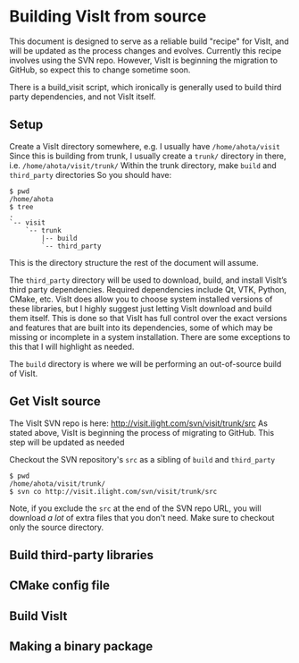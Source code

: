 # Building VisIt from source

This document is designed to serve as a reliable build "recipe" for VisIt, and will be updated as the process changes and evolves.
Currently this recipe involves using the SVN repo. However, VisIt is beginning the migration to GitHub, so expect this to change sometime soon.

There is a build_visit script, which ironically is generally used to build third party dependencies, and not VisIt itself.

## Setup

Create a VisIt directory somewhere, e.g. I usually have `/home/ahota/visit`
Since this is building from trunk, I usually create a `trunk/` directory in there, i.e. `/home/ahota/visit/trunk/`
Within the trunk directory, make `build` and `third_party` directories
So you should have:

```
$ pwd
/home/ahota
$ tree
.
`-- visit
    `-- trunk
        |-- build
        `-- third_party
```

This is the directory structure the rest of the document will assume.

The `third_party` directory will be used to download, build, and install VisIt’s third party dependencies.
Required dependencies include Qt, VTK, Python, CMake, etc.
VisIt does allow you to choose system installed versions of these libraries, but I highly suggest just letting VisIt download and build them itself.
This is done so that VisIt has full control over the exact versions and features that are built into its dependencies, some of which may be missing or incomplete in a system installation.
There are some exceptions to this that I will highlight as needed.

The `build` directory is where we will be performing an out-of-source build of VisIt.

## Get VisIt source

The VisIt SVN repo is here: http://visit.ilight.com/svn/visit/trunk/src
As stated above, VisIt is beginning the process of migrating to GitHub. This step will be updated as needed

Checkout the SVN repository's `src` as a sibling of `build` and `third_party`

```
$ pwd
/home/ahota/visit/trunk/
$ svn co http://visit.ilight.com/svn/visit/trunk/src
```

Note, if you exclude the `src` at the end of the SVN repo URL, you will download *a lot* of extra files that you don't need. Make sure to checkout only the source directory.

## Build third-party libraries

## CMake config file

## Build VisIt

## Making a binary package
